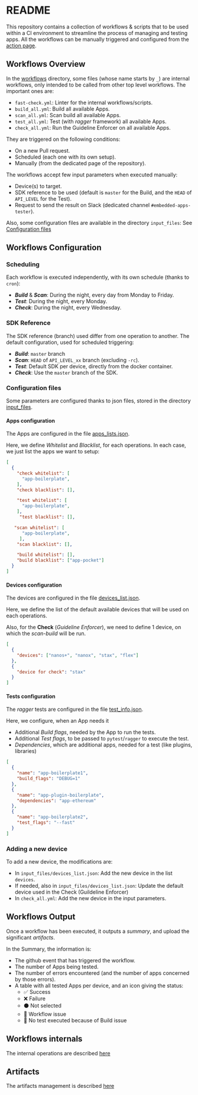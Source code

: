 # README

This repository contains a collection of workflows & scripts that to be used within a CI environment
to streamline the process of managing and testing apps.
All the workflows can be manually triggered and configured from the [action page](https://github.com/LedgerHQ/ledger-app-tester/actions).

## Workflows Overview

In the [workflows](.github/workflows) directory, some files (whose name starts by `_`)
are internal workflows, only intended to be called from other top level workflows.
The important ones are:

- `fast-check.yml`: Linter for the internal workflows/scripts.
- `build_all.yml`: Build all available Apps.
- `scan_all.yml`: Scan build all available Apps.
- `test_all.yml`: Test (with _ragger_ framework) all available Apps.
- `check_all.yml`: Run the Guideline Enforcer on all available Apps.

They are triggered on the following conditions:

- On a new Pull request.
- Scheduled (each one with its own setup).
- Manually (from the dedicated page of the repository).

The workflows accept few input parameters when executed manually:

- Device(s) to target.
- SDK reference to be used (default is `master` for the Build, and the `HEAD` of `API_LEVEL` for the Test).
- Request to send the result on Slack (dedicated channel `#embedded-apps-tester`).

Also, some configuration files are available in the directory `input_files`: See [Configuration files](#configuration-files)

## Workflows Configuration

### Scheduling

Each workflow is executed independently, with its own schedule (thanks to `cron`):

- ___Build___ & ___Scan___: During the night, every day from Monday to Friday.
- ___Test___: During the night, every Monday.
- ___Check___: During the night, every Wednesday.

### SDK Reference

The SDK reference (branch) used differ from one operation to another.
The default configuration, used for scheduled triggering:

- ___Build___: `master` branch
- ___Scan___: `HEAD` of `API_LEVEL_xx` branch  (excluding `-rc`).
- ___Test___: Default SDK per device, directly from the docker container.
- ___Check___: Use the `master` branch of the SDK.

### Configuration files

Some parameters are configured thanks to json files, stored in the directory  [input_files](../input_files/).

#### Apps configuration

The Apps are configured in the file [apps_lists.json](../input_files/apps_lists.json).

Here, we define _Whitelist_ and _Blacklist_, for each operations. In each case, we just list the apps we want to setup:

```json
[
  {
    "check whitelist": [
      "app-boilerplate",
    ],
    "check blacklist": [],

    "test whitelist": [
      "app-boilerplate",
    ],
     "test blacklist": [],

   "scan whitelist": [
      "app-boilerplate",
     ],
    "scan blacklist": [],

    "build whitelist": [],
    "build blacklist": ["app-pocket"]
  }
]
```

#### Devices configuration

The devices are configured in the file [devices_list.json](../input_files/devices_list.json).

Here, we define the list of the default available devices that will be used on each operations.

Also, for the __Check__ (_Guideline Enforcer_), we need to define 1 device, on which the _scan-build_ will be run.

```json
[
  {
    "devices": ["nanos+", "nanox", "stax", "flex"]
  },
  {
    "device for check": "stax"
  }
]
```

#### Tests configuration

The _ragger_ tests are configured in the file [test_info.json](../input_files/test_info.json).

Here, we configure, when an App needs it

- Additional _Build flags_, needed by the App to run the tests.
- Additional _Test flags_, to be passed to `pytest`/`ragger` to execute the test.
- _Dependencies_, which are additional apps, needed for a test (like plugins, libraries)

```json
[
  {
    "name": "app-boilerplate1",
    "build_flags": "DEBUG=1"
  },
  {
    "name": "app-plugin-boilerplate",
    "dependencies": "app-ethereum"
  },
  {
    "name": "app-boilerplate2",
    "test_flags": "--fast"
  }
]
```

### Adding a new device

To add a new device, the modifications are:

- In `input_files/devices_list.json`: Add the new device in the list `devices`.
- If needed, also in `input_files/devices_list.json`: Update the default device used in the Check (Guildeline Enforcer)
- In `check_all.yml`: Add the new device in the input parameters.

## Workflows Output

Once a workflow has been executed, it outputs a _summary_, and upload the significant _artifacts_.

In the Summary, the information is:

- The github event that has triggered the workflow.
- The number of Apps being tested.
- The number of errors encountered (and the number of apps concerned by those errors).
- A table with all tested Apps per device, and an icon giving the status:
  - ✅ Success
  - ❌ Failure
  - ⚫ Not selected
  - 🚧 Workflow issue
  - 🚫 No test executed because of Build issue

## Workflows internals

The internal operations are described [here](doc/internals.md)

## Artifacts

The artifacts management is described [here](doc/artifacts.md)
